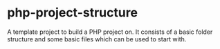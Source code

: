 # php-project-structure
A template project to build a PHP project on. It consists of a basic folder structure and some basic files which can be used to start with.

